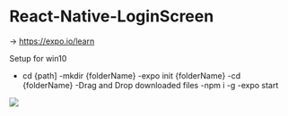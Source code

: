 # React-Native-LoginScreen
-> https://expo.io/learn

Setup for win10
- cd {path]
-mkdir {folderName}
-expo init {folderName}
-cd {folderName}
-Drag and Drop downloaded files
-npm i -g
-expo start

![](Screen_View.png)
